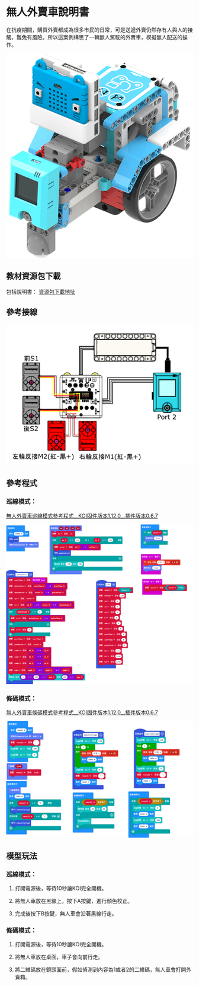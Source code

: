 # 無人外賣車說明書

在抗疫期間，購買外賣都成為很多市民的日常，可是送遞外賣仍然存有人與人的接觸，難免有風險。所以這案例構思了一輛無人駕駛的外賣車，模擬無人配送的操作。

![](../../images/car.png)

## 教材資源包下載

包括說明書： [資源包下載地址](https://bit.ly/AIHealthCareSetBuildingGuide)

## 參考接線

![](./images/carcon.png)

## 參考程式

### 巡線模式：

[無人外賣車巡線模式參考程式__KOI固件版本1.12.0__插件版本0.6.7](https://makecode.microbit.org/_KWdgwY9UWMms)

![](./images/linecarcode.png)

### 條碼模式：

[無人外賣車條碼模式參考程式__KOI固件版本1.12.0__插件版本0.6.7](https://makecode.microbit.org/_UbYMTY437DmV)

![](./images/qrcarcode.png)

## 模型玩法

### 巡線模式：

1. 打開電源後，等待10秒讓KOI完全開機。

2. 將無人車放在黑線上，按下A按鍵，進行顏色校正。

3. 完成後按下B按鍵，無人車會沿著黑線行走。

### 條碼模式：

1. 打開電源後，等待10秒讓KOI完全開機。

2. 將無人車放在桌面，車子會向前行走。

3. 將二維碼放在鏡頭面前，假如偵測到內容為1或者2的二維碼，無人車會打開外賣箱。




